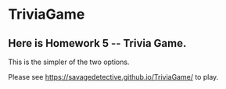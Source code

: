 # TriviaGame

## Here is Homework 5 -- Trivia Game.

This is the simpler of the two options.

Please see https://savagedetective.github.io/TriviaGame/ to play.


